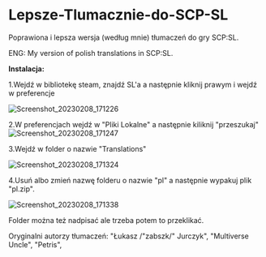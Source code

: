 # Lepsze-Tlumacznie-do-SCP-SL

Poprawiona i lepsza wersja (według mnie) tłumaczeń do gry SCP:SL.

ENG: My version of polish translations in SCP:SL.

<b>Instalacja:</b>

1.Wejdź w bibliotekę steam, znajdź SL'a a następnie kliknij prawym i wejdź w preferencje

![Screenshot_20230208_171226](https://user-images.githubusercontent.com/82401427/217590049-b71421ee-4d13-4cda-9184-abd6a10ba7a7.png)

2.W preferencjach wejdź w "Pliki Lokalne" a następnie kiliknij "przeszukaj"
![Screenshot_20230208_171247](https://user-images.githubusercontent.com/82401427/217590383-4bab5b32-91ba-415e-bc70-48d08e29d62c.png)

3.Wejdź w folder o nazwie "Translations"

![Screenshot_20230208_171324](https://user-images.githubusercontent.com/82401427/217590537-ca6b9e26-f8bb-497b-877d-9255df5ec412.png)

4.Usuń albo zmień nazwę folderu o nazwie "pl" a następnie wypakuj plik "pl.zip".

![Screenshot_20230208_171338](https://user-images.githubusercontent.com/82401427/217590936-de2646e7-8aa5-4259-9e07-444180fbb4c6.png)

Folder można też nadpisać ale trzeba potem to przeklikać.


Oryginalni autorzy tłumaczeń:
    "Łukasz /"zabszk/" Jurczyk",
    "Multiverse Uncle",
    "Petris",
